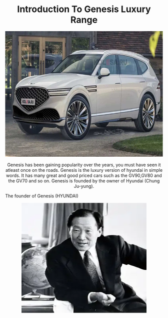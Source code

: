 <!Doctype html>
<html>
<body>
<h1 align="center"> Introduction To Genesis Luxury Range </h1>
<p align="center">
<img src="genesis-gv90.jpg" width="800" height="400" />
</p>
<p align="center">
Genesis has been gaining popularity over the years, you must have seen it atleast once on the roads. Genesis is the luxury version of hyundai in simple words. It has many great and good priced cars such as the GV90,GV80 and the GV70 and so on. Genesis is founded by the owner of Hyundai (Chung Ju-yung).
</P>
<p align="center">
  <p> The founder of Genesis (HYUNDAI) </p>
  <p align="center">
<img src="hyundai yea.webp" width="400" height="350" />


